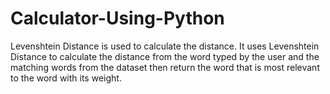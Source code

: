 # Calculator-Using-Python
Levenshtein Distance is used to calculate the distance.
It uses Levenshtein Distance to calculate the distance from the word typed by the user and the matching words from the dataset then return the word that is most relevant to the word with its weight.
